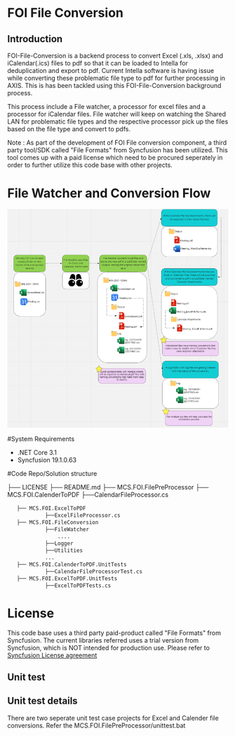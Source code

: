 ﻿# FOI File Conversion

## Introduction
FOI-File-Conversion is a backend process to convert Excel (.xls, .xlsx) and iCalendar(.ics) files to pdf so that it can be loaded to Intella for deduplication and export to pdf. Current Intella software is having issue while converting these problematic file type to pdf for further processing in AXIS. This is has been tackled using this FOI-File-Conversion background process.

This process include a File watcher, a processor for excel files and a processor for iCalendar files. File watcher will keep on watching the Shared LAN for problematic file types and the respective processor pick up the files based on the file type and convert to pdfs.

Note : As part of the development of FOI File conversion component, a third party tool/SDK called "File Formats" from Syncfusion has been utilized. This tool comes up with a paid license which need to be procured seperately in order to further utilize this code base with other projects.

# File Watcher and Conversion Flow

![Here is the File Watcher and Conversion Flow Diagram](FileProcessor.PNG)

#System Requirements

* .NET Core 3.1
* Syncfusion 19.1.0.63

#Code Repo/Solution structure

├── LICENSE
├── README.md
├── MCS.FOI.FilePreProcessor
       ├── MCS.FOI.CalenderToPDF
                ├──CalendarFileProcessor.cs

       ├── MCS.FOI.ExcelToPDF
                ├──ExcelFileProcessor.cs
       ├── MCS.FOI.FileConversion
                ├──FileWatcher
                    ....
                ├──Logger
                ├──Utilities
                ...
       ├── MCS.FOI.CalenderToPDF.UnitTests
                ├──CalendarFileProcessorTest.cs
       ├── MCS.FOI.ExcelToPDF.UnitTests
                ├──ExcelToPDFTests.cs
      
# License
This code base uses a third party paid-product called "File Formats" from Syncfusion. The current libraries referred uses a trial version from Syncfusion, which is NOT intended for production use. Please refer to [Syncfusion License agreement](https://www.syncfusion.com/license/studio/19.1.0.63/syncfusion_essential_studio_eula.pdf)
## Unit test

## Unit test details

There are two seperate unit test case projects for Excel and Calender file conversions. Refer the MCS.FOI.FilePreProcessor/unittest.bat

